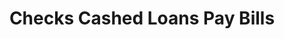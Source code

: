---
title: "Checks Cashed Loans Pay Bills"
url: /daytona-beach/checks-cashed-loans-pay-bills/
shop: Leiher
---